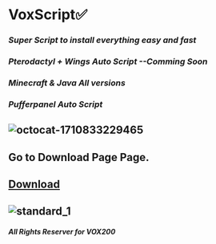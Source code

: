 # VoxScript✅
### **_Super Script to install everything easy and fast_**
### **_Pterodactyl + Wings Auto Script --Comming Soon_**
### **_Minecraft & Java All versions_**
### **_Pufferpanel Auto Script_**
## ![octocat-1710833229465](https://github.com/cloudz12321/VOX-SCRIPTS/assets/158510509/ad8a3a7f-11b1-4dd9-853d-0c166ca19e0f)

## 
## Go to Download Page Page.
## [Download](Download.md)
##
##
##
## ![standard_1](https://github.com/cloudz12321/VOX-SCRIPTS/assets/158510509/5dd7946c-7b11-45ca-af02-753b347d8552)
#### **_All Rights Reserver for VOX200_** 
